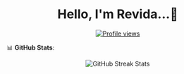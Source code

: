 <h1 align="center">Hello, I'm Revida...👋</h1>

<p align="center">
  <a href="https://github.com/revida"><img src="https://komarev.com/ghpvc/?username=revida&style=for-the-badge" alt="Profile views"/></a>
</p>

📊 **GitHub Stats**:
<p align="center">
  <img src="https://github-readme-streak-stats.herokuapp.com/?user=revida&theme=algolia" alt="GitHub Streak Stats"/>
</p>
<p align="center">
  <a href="https://github.com/revida">
    <img src="https://img.shields.io/badge/Total%20Days%20Active-XX-blue?style=for-the-badge" alt="![Total Days Active](https://img.shields.io/badge/Total%20Days%20Active-10-blue?style=for-the-badge)
  </a>
</p>


